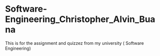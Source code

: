 # Software-Engineering_Christopher_Alvin_Buana

This is for the assignment and quizzez from my university ( Software Engineering)
